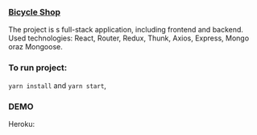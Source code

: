 ### [Bicycle Shop]()

The project is s full-stack application, including frontend and backend.
Used technologies: React, Router, Redux, Thunk, Axios, Express, Mongo oraz Mongoose.

### To run project:

`yarn install` and `yarn start`,

### DEMO

Heroku: []()
